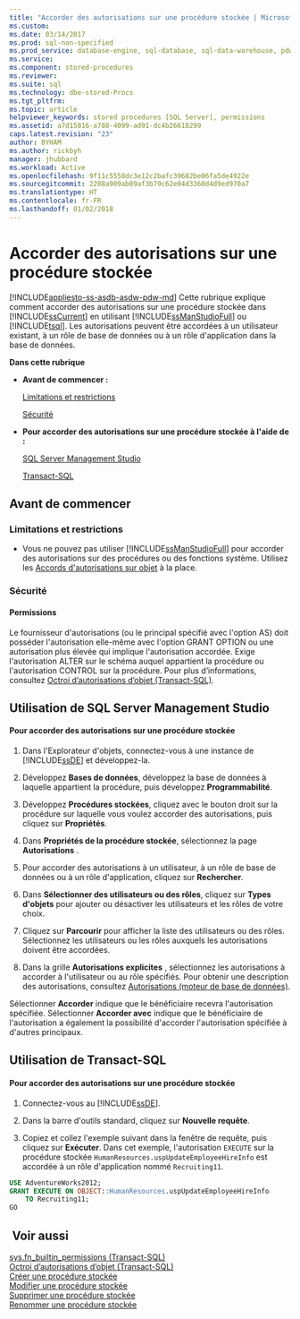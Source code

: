 ```yaml
---
title: "Accorder des autorisations sur une procédure stockée | Microsoft Docs"
ms.custom: 
ms.date: 03/14/2017
ms.prod: sql-non-specified
ms.prod_service: database-engine, sql-database, sql-data-warehouse, pdw
ms.service: 
ms.component: stored-procedures
ms.reviewer: 
ms.suite: sql
ms.technology: dbe-stored-Procs
ms.tgt_pltfrm: 
ms.topic: article
helpviewer_keywords: stored procedures [SQL Server], permissions
ms.assetid: a7d15816-a788-4099-ad91-dc4b26618299
caps.latest.revision: "23"
author: BYHAM
ms.author: rickbyh
manager: jhubbard
ms.workload: Active
ms.openlocfilehash: 9f11c5558dc3e12c2bafc39682be06fa5de4922e
ms.sourcegitcommit: 2208a909ab09af3b79c62e04d3360d4d9ed970a7
ms.translationtype: HT
ms.contentlocale: fr-FR
ms.lasthandoff: 01/02/2018
---
```

# <a name="grant-permissions-on-a-stored-procedure"></a>Accorder des autorisations sur une procédure stockée
[!INCLUDE[appliesto-ss-asdb-asdw-pdw-md](../../includes/appliesto-ss-asdb-asdw-pdw-md.md)] Cette rubrique explique comment accorder des autorisations sur une procédure stockée dans [!INCLUDE[ssCurrent](../../includes/sscurrent-md.md)] en utilisant [!INCLUDE[ssManStudioFull](../../includes/ssmanstudiofull-md.md)] ou [!INCLUDE[tsql](../../includes/tsql-md.md)]. Les autorisations peuvent être accordées à un utilisateur existant, à un rôle de base de données ou à un rôle d'application dans la base de données.  
  
 **Dans cette rubrique**  
  
-   **Avant de commencer :**  
  
     [Limitations et restrictions](#Restrictions)  
  
     [Sécurité](#Security)  
  
-   **Pour accorder des autorisations sur une procédure stockée à l'aide de :**  
  
     [SQL Server Management Studio](#SSMSProcedure)  
  
     [Transact-SQL](#TsqlProcedure)  
  
##  <a name="BeforeYouBegin"></a> Avant de commencer  
  
###  <a name="Restrictions"></a> Limitations et restrictions  
  
-   Vous ne pouvez pas utiliser [!INCLUDE[ssManStudioFull](../../includes/ssmanstudiofull-md.md)] pour accorder des autorisations sur des procédures ou des fonctions système. Utilisez les [Accords d'autorisations sur objet](../../t-sql/statements/grant-object-permissions-transact-sql.md) à la place.  
  
###  <a name="Security"></a> Sécurité  
  
####  <a name="Permissions"></a> Permissions  
 Le fournisseur d'autorisations (ou le principal spécifié avec l'option AS) doit posséder l'autorisation elle-même avec l'option GRANT OPTION ou une autorisation plus élevée qui implique l'autorisation accordée. Exige l'autorisation ALTER sur le schéma auquel appartient la procédure ou l'autorisation CONTROL sur la procédure. Pour plus d’informations, consultez [Octroi d’autorisations d’objet &#40;Transact-SQL&#41;](../../t-sql/statements/grant-object-permissions-transact-sql.md).  
  
##  <a name="SSMSProcedure"></a> Utilisation de SQL Server Management Studio  
  
#### <a name="to-grant-permissions-on-a-stored-procedure"></a>Pour accorder des autorisations sur une procédure stockée  
  
1.  Dans l'Explorateur d'objets, connectez-vous à une instance de [!INCLUDE[ssDE](../../includes/ssde-md.md)] et développez-la.  
  
2.  Développez **Bases de données**, développez la base de données à laquelle appartient la procédure, puis développez **Programmabilité**.  
  
3.  Développez **Procédures stockées**, cliquez avec le bouton droit sur la procédure sur laquelle vous voulez accorder des autorisations, puis cliquez sur **Propriétés**.  
  
4.  Dans **Propriétés de la procédure stockée**, sélectionnez la page **Autorisations** .  
  
5.  Pour accorder des autorisations à un utilisateur, à un rôle de base de données ou à un rôle d'application, cliquez sur **Rechercher**.  
  
6.  Dans **Sélectionner des utilisateurs ou des rôles**, cliquez sur **Types d'objets** pour ajouter ou désactiver les utilisateurs et les rôles de votre choix.  
  
7.  Cliquez sur **Parcourir** pour afficher la liste des utilisateurs ou des rôles. Sélectionnez les utilisateurs ou les rôles auxquels les autorisations doivent être accordées.  
  
8.  Dans la grille **Autorisations explicites** , sélectionnez les autorisations à accorder à l'utilisateur ou au rôle spécifiés. Pour obtenir une description des autorisations, consultez [Autorisations &#40;moteur de base de données&#41;](../../relational-databases/security/permissions-database-engine.md).  
  
 Sélectionner **Accorder** indique que le bénéficiaire recevra l'autorisation spécifiée. Sélectionner **Accorder avec** indique que le bénéficiaire de l'autorisation a également la possibilité d'accorder l'autorisation spécifiée à d'autres principaux.  
  
##  <a name="TsqlProcedure"></a> Utilisation de Transact-SQL  
  
#### <a name="to-grant-permissions-on-a-stored-procedure"></a>Pour accorder des autorisations sur une procédure stockée  
  
1.  Connectez-vous au [!INCLUDE[ssDE](../../includes/ssde-md.md)].  
  
2.  Dans la barre d'outils standard, cliquez sur **Nouvelle requête**.  
  
3.  Copiez et collez l'exemple suivant dans la fenêtre de requête, puis cliquez sur **Exécuter**. Dans cet exemple, l'autorisation `EXECUTE` sur la procédure stockée `HumanResources.uspUpdateEmployeeHireInfo` est accordée à un rôle d'application nommé `Recruiting11`.  
  
```sql  
USE AdventureWorks2012;   
GRANT EXECUTE ON OBJECT::HumanResources.uspUpdateEmployeeHireInfo  
    TO Recruiting11;  
GO  
```  
  
## <a name="see-also"></a> Voir aussi  
 [sys.fn_builtin_permissions &#40;Transact-SQL&#41;](../../relational-databases/system-functions/sys-fn-builtin-permissions-transact-sql.md)   
 [Octroi d’autorisations d’objet &#40;Transact-SQL&#41;](../../t-sql/statements/grant-object-permissions-transact-sql.md)   
 [Créer une procédure stockée](../../relational-databases/stored-procedures/create-a-stored-procedure.md)   
 [Modifier une procédure stockée](../../relational-databases/stored-procedures/modify-a-stored-procedure.md)   
 [Supprimer une procédure stockée](../../relational-databases/stored-procedures/delete-a-stored-procedure.md)   
 [Renommer une procédure stockée](../../relational-databases/stored-procedures/rename-a-stored-procedure.md)  
  
  
